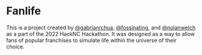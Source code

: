 # Fanlife

This is a project created by [@gabrianrchua](https://github.com/gabrianrchua), [@fossinating](https://github.com/fossinating), and [@nolanwelch](https://github.com/nolanwelch) as a part of the 2022 HackNC Hackathon. It was designed as a way to allow fans of popular franchises to simulate life within the universe of their choice.
